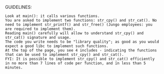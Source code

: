 GUIDELINES:

    Look at main(): it calls various functions.
    You are asked to implement two functions: str_cpy() and str_cat(). No need to implement str_printf() and str_free() (Jungo employees: you are required to implement them).
    Reading main() carefully will allow to understand str_cpy() and str_cat() signature and usage.
    The code you write needs to be "library quality"; as good as you would expect a good libc to implement such functions.
    At the top of the page, you see 4 includes - indicating the functions that can be used to implement str_cpy() and str_cat().
    FYI: It is possible to implement str_cpy() and str_cat() efficiently in no more than 7 lines of code per function, and in less than 5 minutes.
